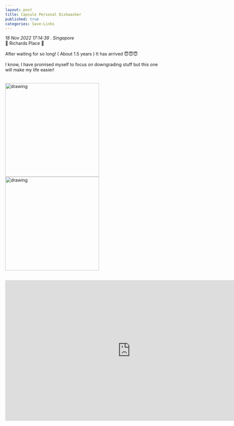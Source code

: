 ```yaml
---
layout: post
title: Capsule Personal Dishwasher
published: true
categories: Save-Links
---
```

_18 Nov 2022 17:14:39 . Singapore_
<br>
📍 Richards Place 📍
<br>
<br>
After waiting for so long! ( About 1.5 years ) It has arrived 😇😇😇
<br>
<br>
I know, I have promised myself to focus on downgrading stuff but this one will make my life easier!
<br>
<br>
<br>
<img src="https://drive.google.com/uc?export=view&id=1V6OnVEnHp4aDsOlKF3OmULeWvIjGoPcF" alt="drawing" width="300"/> <img src="https://drive.google.com/uc?export=view&id=1tEPyFEk4gtx96Hjh6sYb5U5_UoQHmGSs" alt="drawing" width="300"/>
<br>
<br>
<iframe width="800" height="450" src="https://www.kickstarter.com/projects/lochelectronics/capsule-personal-dishwasher/widget/video.html" frameborder="0" scrolling="no"> </iframe>
<br>
